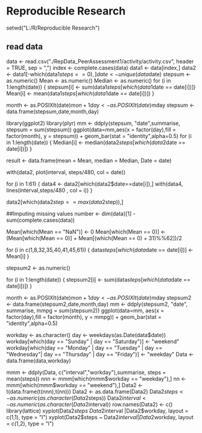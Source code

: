# Reproducible Research
setwd("L:/R/Reproducible Research")

## read data
data <- read.csv("./RepData_PeerAssessment1/activity/activity.csv", header = TRUE, sep = ",")
index <- complete.cases(data)
data1 <- data[index,]
data2 <- data1[-which(data1$steps==0),]
date <- unique(data$date)
stepsum <- as.numeric()
Mean <- as.numeric()
Median <- as.numeric()
for (i in 1:length(date))
{
    stepsum[i] <- sum(data1$steps[which(data1$date == date[i])])
    Mean[i] <- mean(data1$steps[which(data1$date == date[i])])
}


month <- as.POSIXlt(date)$mon + 1
day <- as.POSIXlt(date)$mday
stepsum <- data.frame(stepsum,date,month,day)


library(ggplot2)
library(plyr)
mm <- ddply(stepsum, "date",summarise, stepsum = sum(stepsum))
ggplot(data=mm,aes(x = factor(day),fill = factor(month), y = stepsum)) + geom_bar(stat = "identity",alpha=0.5)
for (i in 1:length(date))
{
    Median[i] <- median(data2$steps[which(data2$date == date[i])])
}



result <- data.frame(mean = Mean, median = Median, Date = date)



with(data2, plot(interval, steps/480, col = date))

for (i in 1:61)
{
    data4 <- data2[which(data2$date==date[i]),]
    with(data4, lines(interval,steps/480 , col = i))
}


data2[which(data2$step == max(data2$step)),]



##Imputing missing values
number <- dim(data)[1] - sum(complete.cases(data))

Mean[which(Mean == "NaN")] <- 0
Mean[which(Mean == 0)] <- (Mean[which(Mean == 0)] + Mean[(which(Mean == 0) + 31)%%62])/2


for (i in c(1,8,32,35,40,41,45,61))
{
    data$steps[which(data$date == date[i])] <- Mean[i]
}

stepsum2 <- as.numeric()

for (i in 1:length(date))
{
  stepsum2[i] <- sum(data$steps[which(data$date == date[i])])
}


month <- as.POSIXlt(date)$mon + 1
day <- as.POSIXlt(date)$mday
stepsum2 <- data.frame(stepsum2,date,month,day)
mm <- ddply(stepsum2, "date", summarise, mmpg = sum(stepsum2))
ggplot(data=mm, aes(x = factor(day),fill = factor(month), y = mmpg)) + geom_bar(stat = "identity",alpha=0.5)

workday <- as.character()
day <- weekdays(as.Date(data$date))
workday[which(day == "Sunday" | day == "Saturday")]  <- "weekend"
workday[which(day == "Monday" | day == "Tuesday" | day == "Wednesday"| day == "Thursday" | day == "Friday")]  <- "weekday"
Data <- data.frame(data,workday)


mmm <- ddply(Data, c("interval","workday"),summarise, steps = mean(steps))
nnn <- mmm[which(mmm$workday == "weekday"),]
nn <- mmm[which(mmm$workday == "weekend"),]
Data2 <- t(data.frame(t(nnn),t(nn)))
Data2 <- as.data.frame(Data2)
Data2$steps <- as.numeric(as.character(Data2$steps))
Data2$interval <- as.numeric(as.character(Data2$interval))
row.names(Data2) <- c()
library(lattice)
xyplot(Data2$steps ~ Data2$interval |Data2$workday, layout = c(1,1), type = "l")
xyplot(Data2$steps ~ Data2$interval |Data2$workday, layout = c(1,2), type = "l")




